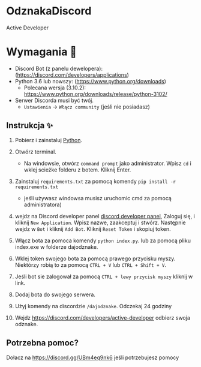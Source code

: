 # OdznakaDiscord
Active Developer 


# Wymagania 🧾
- Discord Bot (z panelu dewelopera): (https://discord.com/developers/applications)
- Python 3.6 lub nowszy: (https://www.python.org/downloads)
  - Polecana wersja (3.10.2): https://www.python.org/downloads/release/python-3102/
- Serwer Discorda musi być twój.
  - `Ustawienia` -> `Włącz community` (jeśli nie posiadasz)


## Instrukcja ✨

1. Pobierz i zainstaluj [Python](https://www.python.org/downloads).
2. Otwórz terminal.
   - Na windowsie, otwórz `command prompt` jako administrator. Wpisz `cd` i wklej scieżke folderu z botem. Kliknij Enter. 

 
3. Zainstaluj `requirements.txt` za pomocą komendy `pip install -r requirements.txt`
   - jeśli używasz windowsa musisz uruchomic cmd za pomocą administratora)


4. wejdz na Discord developer panel [discord developer panel](https://discord.com/developers/applications), Zaloguj się, i kliknij `New Application`. Wpisz nazwe, zaakceptuj i stwórz. Następnie wejdz w `Bot` i kliknij `Add Bot`.  Kliknij `Reset Token` i skopiuj token.

5. Włącz bota za pomoca komendy `python index.py`. lub za pomocą pliku index.exe w folderze dajodznake.

6. Wklej token swojego bota za pomocą prawego przycisku myszy. Niektórzy robią to za pomocą `CTRL + V` lub `CTRL + Shift + V`.

7. Jeśli bot sie zalogował za pomocą `CTRL + lewy przycisk myszy` kliknij w link.
8. Dodaj bota do swojego serwera.
9. Użyj komendy na discordzie `/dajodznake`. Odczekaj 24 godziny
10. Wejdz https://discord.com/developers/active-developer odbierz swoja odznake.

## Potrzebna pomoc? 
Dołacz na https://discord.gg/UBm4eq9nk6 jeśli potrzebujesz pomocy
